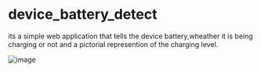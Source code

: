 # device_battery_detect
its a simple web application that tells the  device battery,wheather it is being charging or not and a pictorial represention of the charging  level.

![image](https://github.com/govindpg/device_battery_detect/assets/72184197/f494da8d-5183-43ff-be72-6c349f424dd0)
